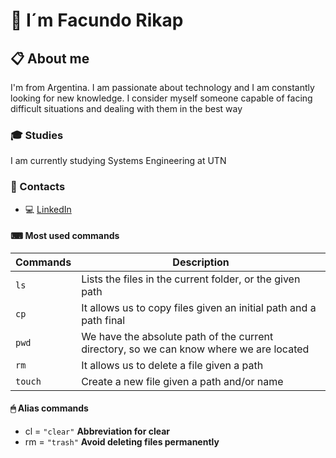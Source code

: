 # 👋 I´m Facundo Rikap
## 📋 About me
I'm from Argentina. I am passionate about technology and I am constantly looking for new knowledge. I consider myself someone capable of facing difficult situations and dealing with them in the best way 
### 🎓 Studies
I am currently studying Systems Engineering at UTN
### 📢 Contacts
* 💻 [LinkedIn](https://www.linkedin.com/in/facundo-perez-rikap-530562171/)
#### ⌨ Most used commands
| Commands | Description |
| -------- | ----------- |
| `ls` | Lists the files in the current folder, or the given path |
| `cp` | It allows us to copy files given an initial path and a path final |
| `pwd` | We have the absolute path of the current directory, so we can know where we are located |
| `rm` | It allows us to delete a file given a path |
| `touch` | Create a new file given a path and/or name |
#### 🖱 Alias commands
* cl = `"clear"` **Abbreviation for clear**
* rm = `"trash"` **Avoid deleting files permanently**
